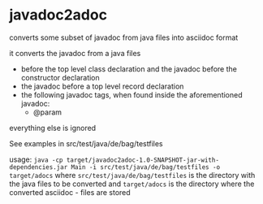 # javadoc2adoc

converts some subset of javadoc from java files into asciidoc format

it converts the javadoc from a java files

* before the top level class declaration and the javadoc before the constructor declaration
* the javadoc before a top level record declaration
* the following javadoc tags, when found inside the aforementioned javadoc:
    * @param

everything else is ignored

See examples in src/test/java/de/bag/testfiles

usage:
`java -cp target/javadoc2adoc-1.0-SNAPSHOT-jar-with-dependencies.jar Main -i src/test/java/de/bag/testfiles -o target/adocs`
where `src/test/java/de/bag/testfiles` is the directory with the java files to be converted and `target/adocs` is the
directory where the converted asciidoc - files are stored
